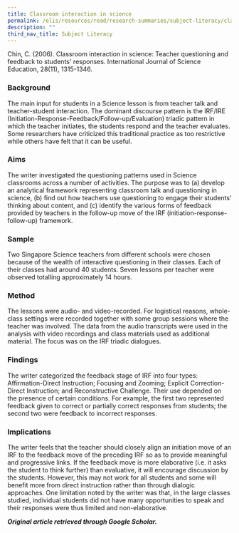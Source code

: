 ```yaml
---
title: Classroom interaction in science
permalink: /elis/resources/read/research-summaries/subject-literacy/classroom-interaction-in-science/
description: ""
third_nav_title: Subject Literacy
---
```

Chin, C. (2006). Classroom interaction in science: Teacher questioning and feedback to students' responses. International Journal of Science Education, 28(11), 1315-1346.

### Background

The main input for students in a Science lesson is from teacher talk and teacher-student interaction. The dominant discourse pattern is the IRF/IRE (Initiation-Response-Feedback/Follow-up/Evaluation) triadic pattern in which the teacher initiates, the students respond and the teacher evaluates. Some researchers have criticized this traditional practice as too restrictive while others have felt that it can be useful.

### Aims

The writer investigated the questioning patterns used in Science classrooms across a number of activities. The purpose was to (a) develop an analytical framework representing classroom talk and questioning in science, (b) find out how teachers use questioning to engage their students’ thinking about content, and (c) identify the various forms of feedback provided by teachers in the follow-up move of the IRF (initiation-response-follow-up) framework.

### Sample

Two Singapore Science teachers from different schools were chosen because of the wealth of interactive questioning in their classes. Each of their classes had around 40 students. Seven lessons per teacher were observed totalling approximately 14 hours.

### Method

The lessons were audio- and video-recorded. For logistical reasons, whole-class settings were recorded together with some group sessions where the teacher was involved. The data from the audio transcripts were used in the analysis with video recordings and class materials used as additional material. The focus was on the IRF triadic dialogues.

### Findings

The writer categorized the feedback stage of IRF into four types: Affirmation-Direct Instruction; Focusing and Zooming; Explicit Correction-Direct Instruction; and Reconstructive Challenge. Their use depended on the presence of certain conditions. For example, the first two represented feedback given to correct or partially correct responses from students; the second two were feedback to incorrect responses.

### Implications

The writer feels that the teacher should closely align an initiation move of an IRF to the feedback move of the preceding IRF so as to provide meaningful and progressive links. If the feedback move is more elaborative (i.e. it asks the student to think further) than evaluative, it will encourage discussion by the students. However, this may not work for all students and some will benefit more from direct instruction rather than through dialogic approaches. One limitation noted by the writer was that, in the large classes studied, individual students did not have many opportunities to speak and their responses were thus limited and non-elaborative.


_**Original article retrieved through Google Scholar.**_  
